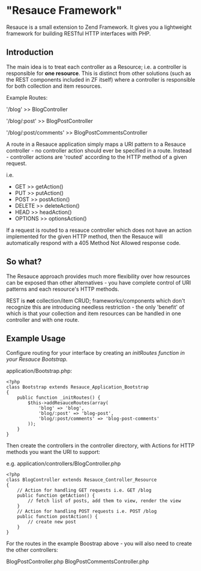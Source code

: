 # "Resauce Framework" #
Resauce is a small extension to Zend Framework. It gives you a lightweight framework for building RESTful HTTP interfaces with PHP.

## Introduction ##

The main idea is to treat each controller as a Resource; i.e. a controller is responsible for **one resource**. This is distinct from other solutions (such as the REST components included in ZF itself) where a controller is responsible for both collection and item resources.

Example Routes:

'/blog' >> BlogController

'/blog/:post' >> BlogPostController

'/blog/:post/comments' >> BlogPostCommentsController

A route in a Resauce application simply maps a URI pattern to a Resauce controller - no controller action should ever be specified in a route. Instead - controller actions are 'routed' according to the HTTP method of a given request.

i.e.

  * GET >> getAction()
  * PUT >> putAction()
  * POST >> postAction()
  * DELETE >> deleteAction()
  * HEAD >> headAction()
  * OPTIONS >> optionsAction()

If a request is routed to a resauce controller which does not have an action implemented for the given HTTP method, then the Resauce will automatically respond with a 405 Method Not Allowed response code.

## So what? ##

The Resauce approach provides much more flexibility over how resources can be exposed than other alternatives - you have complete control of URI patterns and each resource's HTTP methods.

REST is **not** collection/item CRUD; frameworks/components which don't recognize this are introducing needless restriction - the only 'benefit' of which is that your collection and item resources can be handled in one controller and with one route.

## Example Usage ##

Configure routing for your interface by creating an _initRoutes function in your Resauce Bootstrap._

application/Bootstrap.php:
```
<?php
class Bootstrap extends Resauce_Application_Bootstrap
{
	public function _initRoutes() {
		$this->addResauceRoutes(array(
			'blog' => 'blog',
			'blog/:post' => 'blog-post',
			'blog/:post/comments' => 'blog-post-comments'
		));
	}
}
```

Then create the controllers in the controller directory, with Actions for HTTP methods you want the URI to support:

e.g. application/controllers/BlogController.php
```
<?php
class BlogController extends Resauce_Controller_Resource
{
	// Action for handling GET requests i.e. GET /blog
	public function getAction() {
		// fetch list of posts, add them to view, render the view
	}
	// Action for handling POST requests i.e. POST /blog
	public function postAction() {
		// create new post
	}
}
```

For the routes in the example Boostrap above - you will also need to create the other controllers:

BlogPostController.php
BlogPostCommentsController.php